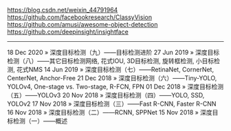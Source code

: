 

<!--
 * @version:
 * @Author:  StevenJokess https://github.com/StevenJokess
 * @Date: 2020-12-17 18:24:12
 * @LastEditors:  StevenJokess https://github.com/StevenJokess
 * @LastEditTime: 2020-12-25 23:00:01
 * @Description:
 * @TODO::
 * @Reference:
-->
https://blog.csdn.net/weixin_44791964
https://github.com/facebookresearch/ClassyVision
https://github.com/amusi/awesome-object-detection
https://github.com/deepinsight/insightface

---

18 Dec 2020 » 深度目标检测（九）——目标检测进阶
27 Jun 2019 » 深度目标检测（八）——其它目标检测网络, 花式IOU, 3D目标检测, 旋转框检测, 小目标检测, 花式NMS
14 Jun 2019 » 深度目标检测（七）——RetinaNet, CornerNet, CenterNet, Anchor-Free
21 Dec 2018 » 深度目标检测（六）——Tiny-YOLO, YOLOv4, One-stage vs. Two-stage, R-FCN, FPN
01 Dec 2018 » 深度目标检测（五）——YOLOv3
20 Nov 2018 » 深度目标检测（四）——YOLO, SSD, YOLOv2
17 Nov 2018 » 深度目标检测（三）——Fast R-CNN, Faster R-CNN
16 Nov 2018 » 深度目标检测（二）——RCNN, SPPNet
15 Nov 2018 » 深度目标检测（一）——概述
